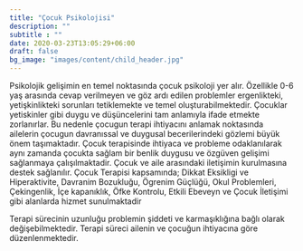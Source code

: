```yaml
---
title: "Çocuk Psikolojisi"
description: ""
subtitle : ""
date: 2020-03-23T13:05:29+06:00
draft: false
bg_image: "images/content/child_header.jpg"
---
```


  Psikolojik gelişimin en temel noktasında çocuk psikoloji yer alır. Özellikle 0-6 yaş arasında cevap verilmeyen ve göz ardı edilen problemler ergenlikteki, yetişkinlikteki sorunları tetiklemekte ve temel oluşturabilmektedir. 
Çocuklar yetiskinler gibi duygu ve düşüncelerini tam anlamıyla ifade etmekte zorlanırlar. Bu nedenle çocugun terapi ihtiyacını anlamak noktasında ailelerin çocugun davranıssal ve duygusal becerilerindeki gözlemi büyük önem taşımaktadır.
  Çocuk terapisinde ihtiyaca ve probleme odaklanılarak aynı zamanda çocukta sağlam bir benlik duygusu ve özgüven gelişimi sağlanmaya çalışılmaktadir. Çocuk ve aile arasındaki iletişimin kurulmasına destek sağlanılır. 
  Çocuk Terapisi kapsamında;
Dikkat Eksikligi ve Hiperaktivite, Davranim Bozukluğu, Ögrenim Güçlüğü, Okul Problemleri, Çekingenlik, İçe kapanıklık, Öfke Kontrolu, Etkili Ebeveyn ve Çocuk İletişimi gibi alanlarda hizmet sunulmaktadir
 
  Terapi sürecinin uzunluğu problemin şiddeti ve karmaşıklığına bağlı olarak değişebilmektedir. Terapi süreci ailenin ve çocuğun ihtiyacına göre düzenlenmektedir.
